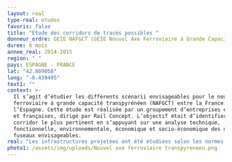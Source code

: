 ```yaml
---
layout: real
type-real: etudex
favoris: false
title: "Etude des corridors de tracés possibles "
donneur_ordre: GEIE NAFGCT (GEIE Nouvel Axe Ferroviaire à Grande Capacité Transpyrénéen)
duree: 6 mois
annee_real: 2014-2015
region: " "
pays: ESPAGNE - FRANCE
lat: "42.809058"
long: "-0.439495"
text1: ""
context: >-
  Il s’agit d’étudier les différents scénarii envisageables pour le nouvel axe
  ferroviaire à grande capacité transpyrénéen (NAFGCT) entre la France et
  l’Espagne. Cette étude est réalisée par un groupement d’entreprises espagnoles
  et françaises, dirigé par Rail Concept. L’objectif était d’identifier le
  corridor le plus pertinent en s’appuyant sur une analyse technique,
  fonctionnelle, environnementale, économique et socio-économique des différents
  fuseaux envisageables.
real: "Les infrastructures projetées ont été étudiées selon les normes espagnoles, françaises et européennes. L’enjeu est de pouvoir proposer des solutions pertinentes selon les besoins des trafics Fret et Voyageurs et compétitives vis-à-vis des autres corridors existants (Atlantique et Méditerranéen). \r\n\nDe fait, une optimisation des circulations ferroviaires a été recherchée, notamment par l’utilisation d’ERTMS2, prévu à la mise en service de la NAFGCT. Les temps de parcours ont été calculés par modélisation sur IngeTime® pour évaluer les différentes solutions. Les analyses économiques et socio-économiques comprennent les bilans des corridors selon la norme européenne et également avec la norme française qui a été actualisée."
photo1: /assets/img/uploads/Nouvel axe ferroviaire transpyreneen.png
---
```


